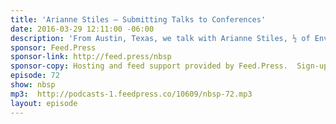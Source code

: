 ```yaml
---
title: 'Arianne Stiles — Submitting Talks to Conferences'
date: 2016-03-29 12:11:00 -06:00
description: 'From Austin, Texas, we talk with Arianne Stiles, ½ of Environments for Humans. Environments for Humans produces over a dozen of virtual front-end and UX design conferences every year as well as the first web builder conference for CSS, CSS Dev Conf, which is coming up this October in San Antonio, Texas.'
sponsor: Feed.Press
sponsor-link: http://feed.press/nbsp
sponsor-copy: Hosting and feed support provided by Feed.Press.  Sign-up today and try FeedPress on a 14 day trial (no contracts or commitments). Use promo code *nbsp* during checkout to get 10% off your first year.
episode: 72
show: nbsp
mp3:  http://podcasts-1.feedpress.co/10609/nbsp-72.mp3
layout: episode
---
```

